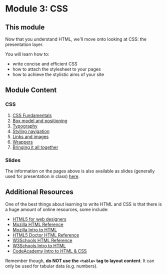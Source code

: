 # Module 3: CSS

## This module
Now that you understand HTML, we'll move onto looking at CSS: the presentation layer. 

You will learn how to:

-   write concise and efficient CSS
-   how to attach the stylesheet to your pages
-   how to achieve the stylistic aims of your site


## Module Content

### CSS
1.   [CSS Fundamentals](css-1.md)
2.   [Box model and positioning](css-2.md)
3.   [Typography](css-3.md)
4.   [Styling navigation](css-4.md)
5.   [Links and images](css-5.md)
6.   [Wrappers](css-6.md)
7.   [Bringing it all together](css-7.md)

### Slides
The information on the pages above is also available as slides (generally used for presentation in class) [here](slides/index.md).

## Additional Resources

One of the best things about learning to write HTML and CSS is that there is a huge amount of online resources, some include:

*   [HTML5 for web designers](http://html5forwebdesigners.com/) 
*   [Mozilla HTML Reference](https://developer.mozilla.org/en-US/docs/Web/HTML/Element)
*   [Mozilla Intro to HTML](https://developer.mozilla.org/en-US/learn/html)
*   [HTML5 Doctor HTML Reference](http://html5doctor.com/element-index/)
*   [W3Schools HTML Reference](http://www.w3schools.com/tags/)
*   [W3Schools Intro to HTML](http://www.w3schools.com/html/)
*   [CodeAcademy Intro to HTML & CSS](https://www.codecademy.com/learn/learn-html-css)

Remember though, **do NOT use the `<table>` tag to layout content**. It can only be used for tabular data (e.g. numbers).

